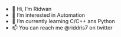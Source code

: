 - 👋 Hi, I’m Ridwan
- 👀 I’m interested in Automation
- 🌱 I’m currently learning C/C++ ans Python
- 📫 You can reach me @riddris7 on twitter

<!---
ridwan0007/ridwan0007 is a ✨ special ✨ repository because its `README.md` (this file) appears on your GitHub profile.
You can click the Preview link to take a look at your changes.
--->

